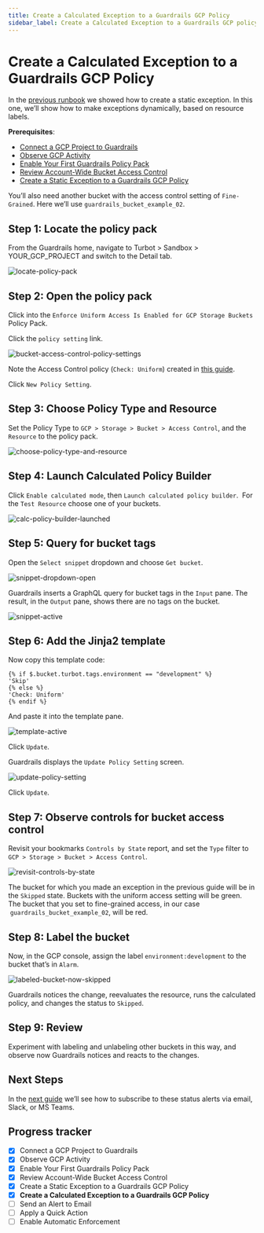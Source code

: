 ```yaml
---
title: Create a Calculated Exception to a Guardrails GCP Policy
sidebar_label: Create a Calculated Exception to a Guardrails GCP policy
---
```



# Create a Calculated Exception to a Guardrails GCP Policy

In the [previous runbook](guardrails/docs/runbooks/getting-started-gcp/create_static_exception) we showed how to create a static exception. In this one, we’ll show how to make exceptions dynamically, based on resource labels.

**Prerequisites**:   
  
- [Connect a GCP Project to Guardrails](/guardrails/docs/getting-started/getting-started-gcp/connect-a-project/)
- [Observe GCP Activity](/guardrails/docs/getting-started/getting-started-gcp/observe-gcp-activity/)
- [Enable Your First Guardrails Policy Pack](/guardrails/docs/getting-started/getting-started-gcp/enable-policy-pack/)
- [Review Account-Wide Bucket Access Control](/guardrails/docs/getting-started/getting-started-gcp/review-account-wide/)
- [Create a Static Exception to a Guardrails GCP Policy](/guardrails/docs/getting-started/getting-started-gcp/create-static-exception/)


You’ll also need another bucket with the access control setting of `Fine-Grained`. Here we’ll use `guardrails_bucket_example_02`.

## Step 1: Locate the policy pack

From the Guardrails home, navigate to Turbot > Sandbox > YOUR_GCP_PROJECT and switch to the Detail tab.  

<p><img alt="locate-policy-pack" src="/images/docs/guardrails/getting-started/getting-started-gcp/create-calculated-exception/locate-policy-pack.png"/></p>

## Step 2: Open the policy pack

Click into the `Enforce Uniform Access Is Enabled for GCP Storage Buckets` Policy Pack.  
  
Click the `policy setting` link. 

<p><img alt="bucket-access-control-policy-settings" src="/images/docs/guardrails/getting-started/getting-started-gcp/create-calculated-exception/bucket-access-control-policy-settings.png"/></p>

Note the Access Control policy (`Check: Uniform`) created in [this guide](/guardrails/docs/getting-started/getting-started-gcp/enable-policy-pack).   
  
Click `New Policy Setting`.

## Step 3: Choose Policy Type and Resource

Set the Policy Type to `GCP > Storage > Bucket > Access Control`, and the `Resource` to the policy pack.

<p><img alt="choose-policy-type-and-resource" src="/images/docs/guardrails/getting-started/getting-started-gcp/create-calculated-exception/choose-policy-type-and-resource.png"/></p>

## Step 4: Launch Calculated Policy Builder

Click `Enable calculated mode`, then `Launch calculated policy builder`.  For the `Test Resource` choose one of your buckets.

<p><img alt="calc-policy-builder-launched" src="/images/docs/guardrails/getting-started/getting-started-gcp/create-calculated-exception/calc-policy-builder-launched.png"/></p>

## Step 5: Query for bucket tags

Open the `Select snippet` dropdown and choose `Get bucket`.

<p><img alt="snippet-dropdown-open" src="/images/docs/guardrails/getting-started/getting-started-gcp/create-calculated-exception/snippet-dropdown-open.png"/></p>

Guardrails inserts a GraphQL query for bucket tags in the `Input` pane. The result, in the `Output` pane, shows there are no tags on the bucket.  

<p><img alt="snippet-active" src="/images/docs/guardrails/getting-started/getting-started-gcp/create-calculated-exception/snippet-active.png"/></p>

## Step 6: Add the Jinja2 template

  
Now copy this template code:  
  
```nunjucks
{% if $.bucket.turbot.tags.environment == "development" %}
'Skip'
{% else %}
'Check: Uniform'
{% endif %}
```

And paste it into the template pane.

<p><img alt="template-active" src="/images/docs/guardrails/getting-started/getting-started-gcp/create-calculated-exception/template-active.png"/></p>

Click `Update`.  
  
Guardrails displays the `Update Policy Setting` screen.  

<p><img alt="update-policy-setting" src="/images/docs/guardrails/getting-started/getting-started-gcp/create-calculated-exception/update-policy-setting.png"/></p>

Click `Update`.

## Step 7: Observe controls for bucket access control

Revisit your bookmarks `Controls by State` report, and set the `Type` filter to `GCP > Storage > Bucket > Access Control`.

<p><img alt="revisit-controls-by-state" src="/images/docs/guardrails/getting-started/getting-started-gcp/create-calculated-exception/revisit-controls-by-state.png"/></p>

The bucket for which you made an exception in the previous guide will be in the `Skipped` state. Buckets with the uniform access setting will be green. The bucket that you set to fine-grained access, in our case  `guardrails_bucket_example_02`, will be red.

## Step 8: Label the bucket

Now, in the GCP console, assign the label `environment:development` to the bucket that’s in `Alarm`.  

<p><img alt="labeled-bucket-now-skipped" src="/images/docs/guardrails/getting-started/getting-started-gcp/create-calculated-exception/labeled-bucket-now-skipped.png"/></p>

Guardrails notices the change, reevaluates the resource, runs the calculated policy, and changes the status to `Skipped`.

## Step 9: Review

Experiment with labeling and unlabeling other buckets in this way, and observe now Guardrails notices and reacts to the changes. 

## Next Steps

In the [next guide](/guardrails/docs/getting-started/getting-started-gcp/send-alert-to-email) we’ll see how to subscribe to these status alerts via email, Slack, or MS Teams. 


## Progress tracker

- [x] Connect a GCP Project to Guardrails
- [x] Observe GCP Activity
- [x] Enable Your First Guardrails Policy Pack
- [x] Review Account-Wide Bucket Access Control
- [x] Create a Static Exception to a Guardrails GCP Policy
- [x] **Create a Calculated Exception to a Guardrails GCP Policy**
- [ ] Send an Alert to Email
- [ ] Apply a Quick Action
- [ ] Enable Automatic Enforcement
